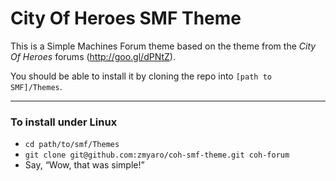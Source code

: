 City Of Heroes SMF Theme
=============

This is a Simple Machines Forum theme based on the theme from the *City Of Heroes* forums (http://goo.gl/dPNtZ).

You should be able to install it by cloning the repo into `[path to SMF]/Themes`.

--------

### To install under Linux
* `cd path/to/smf/Themes`
* `git clone git@github.com:zmyaro/coh-smf-theme.git coh-forum`
* Say, “Wow, that was simple!”
